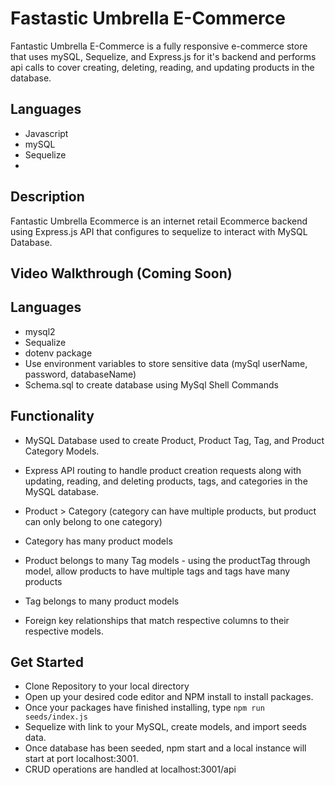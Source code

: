 # Fastastic Umbrella E-Commerce

Fantastic Umbrella E-Commerce is a fully responsive e-commerce store that uses mySQL, Sequelize, and Express.js for it's backend and performs api calls to cover creating, deleting, reading, and updating products in the database. 

## Languages
* Javascript
* mySQL
* Sequelize
* 

## Description
Fantastic Umbrella Ecommerce is an internet retail Ecommerce backend using Express.js API that configures to sequelize to interact with MySQL Database. 

## Video Walkthrough (Coming Soon)

## Languages
* mysql2
* Sequalize
* dotenv package
* Use environment variables to store sensitive data (mySql userName, password, databaseName)
* Schema.sql to create database using MySql Shell Commands

## Functionality
* MySQL Database used to create Product, Product Tag, Tag, and Product Category Models.

* Express API routing to handle product creation requests along with updating, reading, and deleting products, tags, and categories in the MySQL database.

* Product > Category (category can have multiple products, but product can only belong to one category)

* Category has many product models

* Product belongs to many Tag models - using the productTag through model, allow products to have multiple tags and tags have many products

* Tag belongs to many product models

* Foreign key relationships that match respective columns to their respective models.

## Get Started
* Clone Repository to your local directory
* Open up your desired code editor and NPM install to install packages.
* Once your packages have finished installing, type `npm run seeds/index.js`
* Sequelize with link to your MySQL, create models, and import seeds data.
* Once database has been seeded, npm start and a local instance will start at port localhost:3001.
* CRUD operations are handled at localhost:3001/api